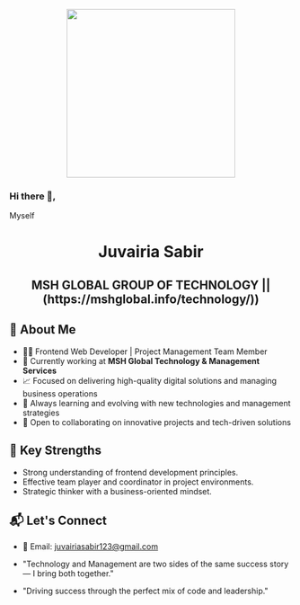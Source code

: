 <p align="center">
  <img src="[logo](https://imgur.com/a/4hbTVJy)" width="300"/>
</p>

### Hi there 👋,
Myself
<h1 align="center">Juvairia Sabir</h1>
<h2 align="center"> MSH GLOBAL GROUP OF TECHNOLOGY || (https://mshglobal.info/technology/)) </h2>

## 🚀 About Me
- 👩‍💻 Frontend Web Developer | Project Management Team Member
- 🏢 Currently working at **MSH Global Technology & Management Services**
- 📈 Focused on delivering high-quality digital solutions and managing business operations
- 🌱 Always learning and evolving with new technologies and management strategies
- 🤝 Open to collaborating on innovative projects and tech-driven solutions

## 🌟 Key Strengths
- Strong understanding of frontend development principles.
- Effective team player and coordinator in project environments.
- Strategic thinker with a business-oriented mindset.

## 📬 Let's Connect
- 📧 Email: juvairiasabir123@gmail.com

- "Technology and Management are two sides of the same success story — I bring both together."
- "Driving success through the perfect mix of code and leadership."




